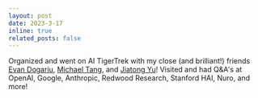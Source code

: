 ```yaml
---
layout: post
date: 2023-3-17
inline: true
related_posts: false
---
```


Organized and went on AI TigerTrek with my close (and brilliant!) friends [Evan Dogariu](https://edogariu.github.io/), [Michael Tang](https://michaeltang.xyz/), and [Jiatong Yu](https://www.cs.princeton.edu/~jiatongy/)! Visited and had Q&A's at OpenAI, Google, Anthropic, Redwood Research, Stanford HAI, Nuro, and more!

